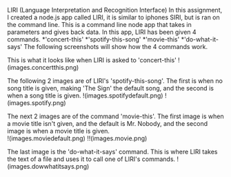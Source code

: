 LIRI (Language Interpretation and Recognition Interface)
In this assignment, I created a node.js app called LIRI, it is similar to iphones SIRI, but is ran on the command line.  This is a command line node app that takes in parameters and gives back data.  In this app, LIRI has been given 4 commands.
    *'concert-this'
    *'spotify-this-song'
    *'movie-this'
    *'do-what-it-says'
The following screenshots will show how the 4 commands work.

This is what it looks like when LIRI is asked to 'concert-this'
!(images.concertthis.png)

The following 2 images are of LIRI's 'spotify-this-song'.  The first is when no song title is given, making 'The Sign' the default song, and the second is when a song title is given.
!(images.spotifydefault.png)
!(images.spotify.png)

The next 2 images are of the command 'movie-this'.  The first image is when a movie title isn't given, and the default is Mr. Nobody, and the second image is when a movie title is given.  
!(images.moviedefault.png)
!!(images.movie.png)

The last image is the 'do-what-it-says' command.  This is where LIRI takes the text of a file and uses it to call one of LIRI's commands.
!(images.dowwhatitsays.png)
